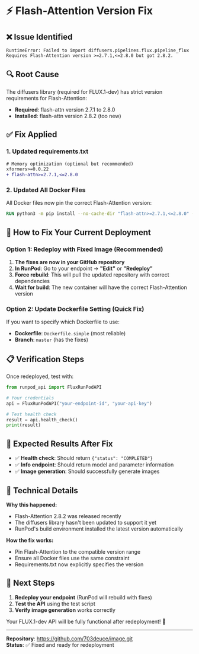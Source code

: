# ⚡ Flash-Attention Version Fix

## ❌ Issue Identified
```
RuntimeError: Failed to import diffusers.pipelines.flux.pipeline_flux
Requires Flash-Attention version >=2.7.1,<=2.8.0 but got 2.8.2.
```

## 🔍 Root Cause
The diffusers library (required for FLUX.1-dev) has strict version requirements for Flash-Attention:
- **Required**: flash-attn version 2.7.1 to 2.8.0
- **Installed**: flash-attn version 2.8.2 (too new)

## ✅ Fix Applied

### 1. **Updated requirements.txt**
```diff
# Memory optimization (optional but recommended)
xformers>=0.0.22
+ flash-attn>=2.7.1,<=2.8.0
```

### 2. **Updated All Docker Files**
All Docker files now pin the correct Flash-Attention version:
```dockerfile
RUN python3 -m pip install --no-cache-dir "flash-attn>=2.7.1,<=2.8.0" --no-build-isolation
```

## 🚀 How to Fix Your Current Deployment

### Option 1: Redeploy with Fixed Image (Recommended)

1. **The fixes are now in your GitHub repository**
2. **In RunPod**: Go to your endpoint → **"Edit"** or **"Redeploy"**
3. **Force rebuild**: This will pull the updated repository with correct dependencies
4. **Wait for build**: The new container will have the correct Flash-Attention version

### Option 2: Update Dockerfile Setting (Quick Fix)

If you want to specify which Dockerfile to use:
- **Dockerfile**: `Dockerfile.simple` (most reliable)
- **Branch**: `master` (has the fixes)

## 📋 Verification Steps

Once redeployed, test with:
```python
from runpod_api import FluxRunPodAPI

# Your credentials
api = FluxRunPodAPI("your-endpoint-id", "your-api-key")

# Test health check
result = api.health_check()
print(result)
```

## 🎯 Expected Results After Fix

- ✅ **Health check**: Should return `{"status": "COMPLETED"}`
- ✅ **Info endpoint**: Should return model and parameter information
- ✅ **Image generation**: Should successfully generate images

## 📝 Technical Details

**Why this happened:**
- Flash-Attention 2.8.2 was released recently
- The diffusers library hasn't been updated to support it yet
- RunPod's build environment installed the latest version automatically

**How the fix works:**
- Pin Flash-Attention to the compatible version range
- Ensure all Docker files use the same constraint
- Requirements.txt now explicitly specifies the version

## 🔄 Next Steps

1. **Redeploy your endpoint** (RunPod will rebuild with fixes)
2. **Test the API** using the test script
3. **Verify image generation** works correctly

Your FLUX.1-dev API will be fully functional after redeployment! 🎉

---

**Repository**: https://github.com/703deuce/image.git  
**Status**: ✅ Fixed and ready for redeployment
